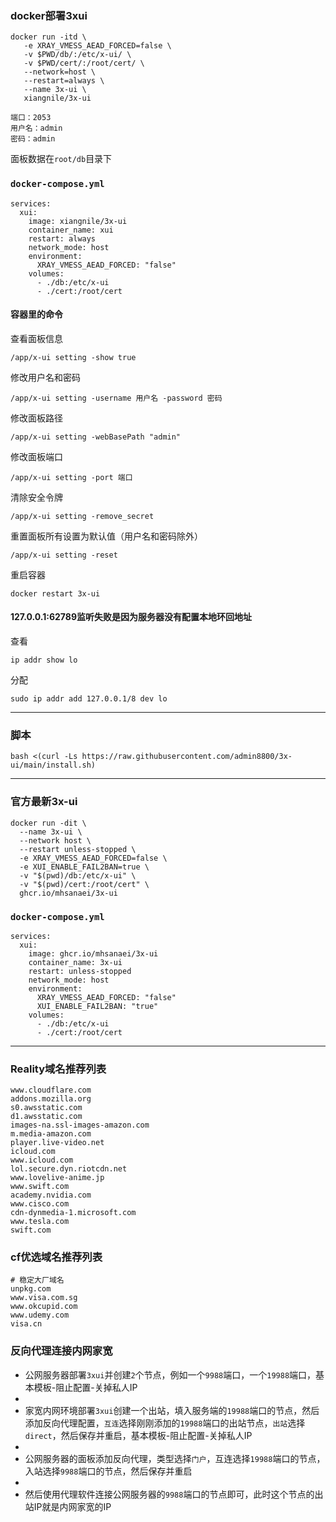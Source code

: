 ###  docker部署3xui

```
docker run -itd \
   -e XRAY_VMESS_AEAD_FORCED=false \
   -v $PWD/db/:/etc/x-ui/ \
   -v $PWD/cert/:/root/cert/ \
   --network=host \
   --restart=always \
   --name 3x-ui \
   xiangnile/3x-ui
```

```
端口：2053
用户名：admin
密码：admin
```
面板数据在`root/db`目录下

### `docker-compose.yml`
```
services:
  xui:
    image: xiangnile/3x-ui
    container_name: xui
    restart: always
    network_mode: host
    environment:
      XRAY_VMESS_AEAD_FORCED: "false"
    volumes:
      - ./db:/etc/x-ui
      - ./cert:/root/cert
```


#### 容器里的命令
查看面板信息
```
/app/x-ui setting -show true
```
修改用户名和密码
```
/app/x-ui setting -username 用户名 -password 密码
```
修改面板路径
```
/app/x-ui setting -webBasePath "admin"
```
修改面板端口
```
/app/x-ui setting -port 端口
```
清除安全令牌
```
/app/x-ui setting -remove_secret
```
重置面板所有设置为默认值（用户名和密码除外）
```
/app/x-ui setting -reset
```
重启容器
```
docker restart 3x-ui
```

#### 127.0.0.1:62789监听失败是因为服务器没有配置本地环回地址
查看
```
ip addr show lo
```
分配
```
sudo ip addr add 127.0.0.1/8 dev lo
```

---
### 脚本
```
bash <(curl -Ls https://raw.githubusercontent.com/admin8800/3x-ui/main/install.sh)
```

---

###  官方最新3x-ui
```
docker run -dit \
  --name 3x-ui \
  --network host \
  --restart unless-stopped \
  -e XRAY_VMESS_AEAD_FORCED=false \
  -e XUI_ENABLE_FAIL2BAN=true \
  -v "$(pwd)/db:/etc/x-ui" \
  -v "$(pwd)/cert:/root/cert" \
  ghcr.io/mhsanaei/3x-ui
```

### `docker-compose.yml`
```
services:
  xui:
    image: ghcr.io/mhsanaei/3x-ui
    container_name: 3x-ui
    restart: unless-stopped
    network_mode: host
    environment:
      XRAY_VMESS_AEAD_FORCED: "false"
      XUI_ENABLE_FAIL2BAN: "true"
    volumes:
      - ./db:/etc/x-ui
      - ./cert:/root/cert
```

---
### Reality域名推荐列表
```
www.cloudflare.com
addons.mozilla.org
s0.awsstatic.com
d1.awsstatic.com
images-na.ssl-images-amazon.com
m.media-amazon.com
player.live-video.net
icloud.com
www.icloud.com
lol.secure.dyn.riotcdn.net
www.lovelive-anime.jp
www.swift.com
academy.nvidia.com
www.cisco.com
cdn-dynmedia-1.microsoft.com
www.tesla.com
swift.com
```

### cf优选域名推荐列表
```
# 稳定大厂域名
unpkg.com
www.visa.com.sg
www.okcupid.com
www.udemy.com
visa.cn
```

### 反向代理连接内网家宽

- 公网服务器部署`3xui`并创建`2`个节点，例如一个`9988`端口，一个`19988`端口，基本模板-阻止配置-关掉私人IP
- 
- 家宽内网环境部署`3xui`创建一个出站，填入服务端的`19988`端口的节点，然后添加反向代理配置，`互连`选择刚刚添加的`19988`端口的出站节点，`出站`选择`direct`，然后保存并重启，基本模板-阻止配置-关掉私人IP
- 
- 公网服务器的面板添加反向代理，类型选择`门户`，互连选择`19988`端口的节点，入站选择`9988`端口的节点，然后保存并重启
- 
- 然后使用代理软件连接公网服务器的`9988`端口的节点即可，此时这个节点的出站IP就是内网家宽的IP
